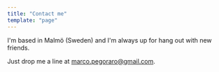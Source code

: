 ```yaml
---
title: "Contact me"
template: "page"
---
```


I'm based in Malmö (Sweden) and I'm always up for hang out with new friends.

Just drop me a line at [marco.pegoraro@gmail.com](mailto:marco.pegoraro@gmail.com).
